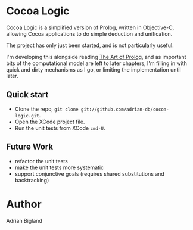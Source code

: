 Cocoa Logic
===========

Cocoa Logic is a simplified version of Prolog, written in Objective-C, allowing Cocoa applications to do simple deduction and unification.

The project has only just been started, and is not particularly useful.

I'm developing this alongside reading [The Art of Prolog](http://www.amazon.co.uk/The-Art-PROLOG-Programming-Techniques/dp/0262691639/ref=sr_1_1?ie=UTF8&qid=1345636750&sr=8-1), and as important bits of the computational model are left to later chapters, I'm filling in with quick and dirty mechanisms as I go, or limiting the implementation until later.

Quick start
-----------

* Clone the repo, `git clone git://github.com/adrian-db/cocoa-logic.git`.
* Open the XCode project file.
* Run the unit tests from XCode `cmd-U`.

Future Work
-----------

+ refactor the unit tests
+ make the unit tests more systematic
+ support conjunctive goals (requires shared substitutions and backtracking)

Author
======

Adrian Bigland